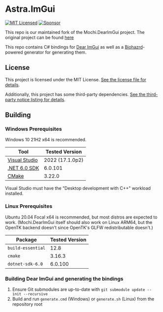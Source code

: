 # Astra.ImGui

[![MIT Licensed](https://img.shields.io/github/license/mochilibraries/mochi.dearimgui?style=flat-square)](LICENSE.txt)
[![Sponsor](https://img.shields.io/badge/support_original_creator-%E2%9D%A4-lightgrey?logo=github&style=flat-square)](https://github.com/sponsors/PathogenDavid)

This repo is our maintained fork of the Mochi.DearImGui project. The original project can be found [here](https://github.com/MochiLibraries/Mochi.DearImGui)

This repo contains C# bindings for [Dear ImGui](https://github.com/ocornut/imgui/) as well as a [Biohazrd](https://github.com/MochiLibraries/Biohazrd)-powered generator for generating them.

## License

This project is licensed under the MIT License. [See the license file for details](LICENSE.txt).

Additionally, this project has some third-party dependencies. [See the third-party notice listing for details](THIRD-PARTY-NOTICES.md).

## Building

### Windows Prerequisites

Windows 10 21H2 x64 is recommended.

Tool | Tested Version
-----|--------------------
[Visual Studio](https://visualstudio.microsoft.com/vs/) | 2022 (17.1.0p2)
[.NET 6.0 SDK](http://dot.net/) | 6.0.101
[CMake](https://cmake.org/) | 3.22.0

Visual Studio must have the "Desktop development with C++" workload installed.

### Linux Prerequisites

Ubuntu 20.04 Focal x64 is recommended, but most distros are expected to work. (Mochi.DearImGui itself should also work on Linux ARM64, but the OpenTK backend doesn't since OpenTK's GLFW redistributable doesn't.)

Package | Tested Version
--------|--------------------
`build-essential` | 12.8
`cmake` | 3.16.3
`dotnet-sdk-6.0` | 6.0.100

### Building Dear ImGui and generating the bindings

1. Ensure Git submodules are up-to-date with `git submodule update --init --recursive`
2. Build and run `generate.cmd` (Windows) or `generate.sh` (Linux) from the repository root